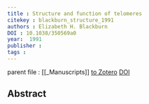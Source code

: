 ```yaml
---
title : Structure and function of telomeres
citekey : blackburn_structure_1991
authors : Elizabeth H. Blackburn
DOI : 10.1038/350569a0
year:  1991
publisher : 
tags : 
---
```

parent file : [[_Manuscripts]]
[to Zotero](zotero://select/items/@blackburn_structure_1991) [DOI](https://doi.org/10.1038/350569a0)

Abstract
---
